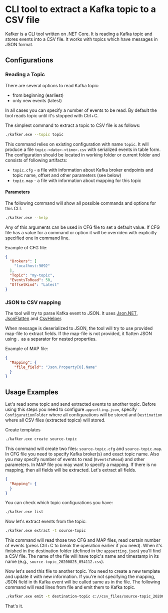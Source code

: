 # CLI tool to extract a Kafka topic to a CSV file

Kafker is a CLI tool written on .NET Core. It is reading a Kafka topic and stores events into a CSV file. It works with topics which have messages in JSON format.

## Configurations

### Reading a Topic

There are several options to read Kafka topic:

- from beginning (earliest)
- only new events (latest)

In all cases you can specify a number of events to be read. By default the tool reads topic until it's stopped with Ctrl+C.

The simplest command to extract a topic to CSV file is as follows:

```bash
./kafker.exe --topic topic
```

This command relies on existing configuration with name `topic`. It will produce a file `topic-<date>-<time>.csv` with serialized events in table form. The configuration should be located in working folder or current folder and consists of following artifacts:

- `topic.cfg` - a file with information about Kafka broker endpoints and topic name, offset and other parameters (see below) 
- `topic.map` - a file with information about mapping for this topic

#### Parameters

The following command will show all possible commands and options for this CLI.

```bash
./kafker.exe --help
```

Any of this arguments can be used in CFG file to set a default value. If CFG file has a value for a command or option it will be overriden with explicitly specified one in command line.

Example of CFG file:

```json
{
  "Brokers": [
    "localhost:9092"
  ],
  "Topic": "my-topic",
  "EventsToRead": 50,
  "OffsetKind": "Latest"
}
```

### JSON to CSV mapping

The tool will try to parse Kafka event to JSON. It uses [Json.NET](https://www.newtonsoft.com/json), [JsonFlatten](https://github.com/GFoley83/JsonFlatten) and [CsvHelper](https://joshclose.github.io/CsvHelper/).

When message is deserialized to JSON, the tool will try to use provided map-file to extract fields. If the map-file is not provided, it flatten JSON using `.` as a separator for nested properties.

Example of MAP file:

```json
{
  "Mapping": {
    "file_field": "Json.Property[0].Name"
  }
}
```

## Usage Examples

Let's read some topic and send extracted events to another topic. Before using this steps you need to configure `appsetting.json`, specify `ConfigurationFolder` where all configurations will be stored and `Destination` where all CSV files (extracted topics) will stored.  

Create templates

```bash
./kafker.exe create source-topic
```

This command will create two files: `source-topic.cfg` and `source-topic.map`. In CFG file you need to specify Kafka broker(s) and exact topic name. Also you may specify number of events to read (`EventsToRead`) and other parameters. In MAP file you may want to specify a mapping. If there is no mapping, then all fields will be extracted. Let's extract all fields.

```json
{
  "Mapping": {
  }
}
```

You can check which topic configurations you have:

```bash
./kafker.exe list
```

Now let's extract events from the topic:

```bash
./kafker.exe extract -t source-topic
```

This command will read those two CFG and MAP files, read certain number of events (press Ctrl+C to break the operation earlier if you need). When it's finished in the destination folder (defined in the `appsetting.json`) you'll find a CSV file. The name of the file will have topic's name and timestamp in its name (e.g., `source-topic_20200825_054112.csv`).

Now let's send this file to another topic. You need to create a new template and update it with new information. If you're not specifying the mapping, JSON field in th Kafka event will be called same as in the file. The following command will read lines from file and emit them to Kafka topic.

```bash
./kafker.exe emit -t destination-topic c://csv_files/source-topic_20200825_054112.csv
```

That's it.
